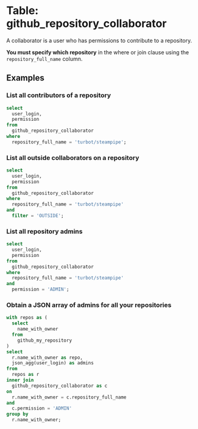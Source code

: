 # Table: github_repository_collaborator

A collaborator is a user who has permissions to contribute to a repository.

**You must specify which repository** in the where or join clause using the `repository_full_name` column.

## Examples

### List all contributors of a repository

```sql
select
  user_login,
  permission
from
  github_repository_collaborator
where
  repository_full_name = 'turbot/steampipe';
```

### List all outside collaborators on a repository

```sql
select
  user_login,
  permission
from
  github_repository_collaborator
where
  repository_full_name = 'turbot/steampipe'
and
  filter = 'OUTSIDE';
```

### List all repository admins

```sql
select
  user_login,
  permission
from
  github_repository_collaborator
where
  repository_full_name = 'turbot/steampipe'
and
  permission = 'ADMIN';
```

### Obtain a JSON array of admins for all your repositories

```sql
with repos as (
  select 
    name_with_owner 
  from 
    github_my_repository
)
select
  r.name_with_owner as repo,
  json_agg(user_login) as admins
from 
  repos as r
inner join 
  github_repository_collaborator as c
on 
  r.name_with_owner = c.repository_full_name
and
  c.permission = 'ADMIN'
group by 
  r.name_with_owner;
```
